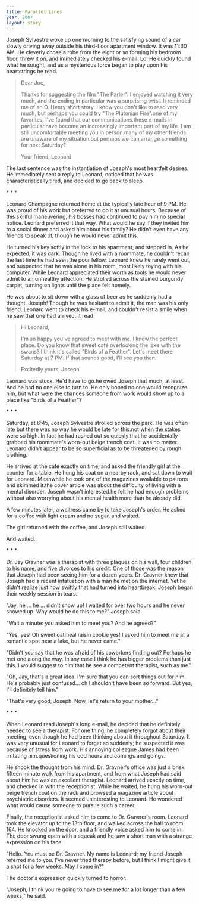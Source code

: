 ```yaml
---
title: Parallel Lines
year: 2007
layout: story
---
```

Joseph Sylvestre woke up one morning to the satisfying sound of a car slowly driving away outside his third-floor apartment window. It was 11:30 AM. He cleverly chose a robe from the eight or so forming his bedroom floor, threw it on, and immediately checked his e-mail. Lo! He quickly found what he sought, and as a mysterious force began to play upon his heartstrings he read.


> Dear Joe,
>
> Thanks for suggesting the film "The Parlor". I enjoyed watching it very much, and the ending in particular was a surprising twist. It reminded me of an O. Henry short story. I know you don't like to read very much, but perhaps you could try "The Plutonian Fire".one of my favorites. I've found that our communications.these e-mails in particular.have become an increasingly important part of my life. I am still uncomfortable meeting you in person.many of my other friends are unaware of my situation.but perhaps we can arrange something for next Saturday?
>
> Your friend,
> Leonard


The last sentence was the instantiation of Joseph's most heartfelt desires. He immediately sent a reply to Leonard, noticed that he was characteristically tired, and decided to go back to sleep.


<div class="center">* * *</div>


Leonard Champagne returned home at the typically late hour of 9 PM. He was proud of his work but preferred to do it at unusual hours. Because of this skillful maneuvering, his bosses had continued to pay him no special notice. Leonard preferred it that way. What would he say if they invited him to a social dinner and asked him about his family? He didn't even have any friends to speak of, though he would never admit this.

He turned his key softly in the lock to his apartment, and stepped in. As he expected, it was dark. Though he lived with a roommate, he couldn't recall the last time he had seen the poor fellow. Leonard knew he rarely went out, and suspected that he was alone in his room, most likely toying with his computer. While Leonard appreciated their worth as tools he would never admit to an unhealthy affection. He strolled across the stained burgundy carpet, turning on lights until the place felt homely.

He was about to sit down with a glass of beer as he suddenly had a thought. Joseph! Though he was hesitant to admit it, the man was his only friend. Leonard went to check his e-mail, and couldn't resist a smile when he saw that one had arrived. It read


> Hi Leonard,
>
> I'm so happy you've agreed to meet with me. I know the perfect place. Do you know that sweet café overlooking the lake with the swans? I think it's called "Birds of a Feather". Let's meet there Saturday at 7 PM. If that sounds good, I'll see you then.
>
> Excitedly yours,
> Joseph

Leonard was stuck. He'd have to go.he owed Joseph that much, at least. And he had no one else to turn to. He only hoped no one would recognize him, but what were the chances someone from work would show up to a place like "Birds of a Feather"?

<div class="center">* * *</div>

Saturday, at 6:45, Joseph Sylvestre strolled across the park. He was often late but there was no way he would be late for this.not when the stakes were so high. In fact he had rushed out so quickly that he accidentally grabbed his roommate's worn-out beige trench coat. It was no matter. Leonard didn't appear to be so superficial as to be threatened by rough clothing.

He arrived at the café exactly on time, and asked the friendly girl at the counter for a table. He hung his coat on a nearby rack, and sat down to wait for Leonard. Meanwhile he took one of the magazines available to patrons and skimmed it.the cover article was about the difficulty of living with a mental disorder. Joseph wasn't interested.he felt he had enough problems without also worrying about his mental health more than he already did.

A few minutes later, a waitress came by to take Joseph's order. He asked for a coffee with light cream and no sugar, and waited.

The girl returned with the coffee, and Joseph still waited.

And waited.

<div class="center">* * *</div>

Dr. Jay Gravner was a therapist with three plaques on his wall, four children to his name, and five divorces to his credit. One of those was the reason that Joseph had been seeing him for a dozen years. Dr. Gravner knew that Joseph had a recent infatuation with a man he met on the internet. Yet he didn't realize just how swiftly that had turned into heartbreak. Joseph began their weekly session in tears.

"Jay, he &hellip; he &hellip; didn't show up! I waited for over two hours and he never showed up. Why would he do this to me?" Joseph said.

"Wait a minute: you asked him to meet you? And he agreed?"

"Yes, yes! Oh sweet oatmeal raisin cookie yes! I asked him to meet me at a romantic spot near a lake, but he never came."

"Didn't you say that he was afraid of his coworkers finding out? Perhaps he met one along the way. In any case I think he has bigger problems than just this. I would suggest to him that he see a competent therapist, such as me."

"Oh, Jay, that's a great idea. I'm sure that you can sort things out for him. He's probably just confused&hellip; oh I shouldn't have been so forward. But yes, I'll definitely tell him."

"That's very good, Joseph. Now, let's return to your mother&hellip;"

<div class="center">* * *</div>

When Leonard read Joseph's long e-mail, he decided that he definitely needed to see a therapist. For one thing, he completely forgot about their meeting, even though he had been thinking about it throughout Saturday. It was very unusual for Leonard to forget so suddenly; he suspected it was because of stress from work. His annoying colleague James had been irritating him.questioning his odd hours and comings and goings.

He shook the thought from his mind. Dr. Gravner's office was just a brisk fifteen minute walk from his apartment, and from what Joseph had said about him he was an excellent therapist. Leonard arrived exactly on time, and checked in with the receptionist. While he waited, he hung his worn-out beige trench coat on the rack and browsed a magazine article about psychiatric disorders. It seemed uninteresting to Leonard. He wondered what would cause someone to pursue such a career.

Finally, the receptionist asked him to come to Dr. Gravner's room. Leonard took the elevator up to the 13th floor, and walked across the hall to room 164. He knocked on the door, and a friendly voice asked him to come in. The door swung open with a squeak and he saw a short man with a strange expression on his face.

"Hello. You must be Dr. Gravner. My name is Leonard; my friend Joseph referred me to you. I've never tried therapy before, but I think I might give it a shot for a few weeks. May I come in?"

The doctor's expression quickly turned to horror.

"Joseph, I think you're going to have to see me for a lot longer than a few weeks," he said.

